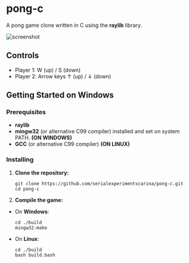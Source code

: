 # pong-c
A pong game clone written in C using the **raylib** library.

![screenshot](https://github.com/user-attachments/assets/aface784-f5bd-420a-aab6-3263c5d3cd5e)

## Controls
- Player 1: W (up) / S (down)
- Player 2: Arrow keys ↑ (up) / ↓ (down)

## Getting Started on Windows
### Prerequisites
- **raylib**
- **mingw32** (or alternative C99 compiler) installed and set on system PATH. **(ON WINDOWS)**
- **GCC** (or alternative C99 compiler) **(ON LINUX)**

### Installing 

1. **Clone the repository:**
   ```
   git clone https://github.com/serialexperimentscarina/pong-c.git
   cd pong-c
2. **Compile the game:**
  - On **Windows**:
      ```
      cd ./build
      mingw32-make
  - On **Linux**:
      ```
      cd ./build
      bash build.bash
